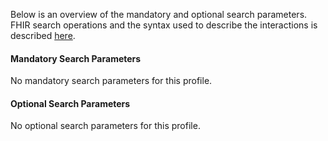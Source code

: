 Below is an overview of the mandatory and optional search parameters. FHIR search operations and the syntax used to describe the interactions is described <a href="http://hl7.org/fhir/R4/search.html">here</a>.

#### Mandatory Search Parameters

No mandatory search parameters for this profile.

#### Optional Search Parameters

No optional search parameters for this profile.